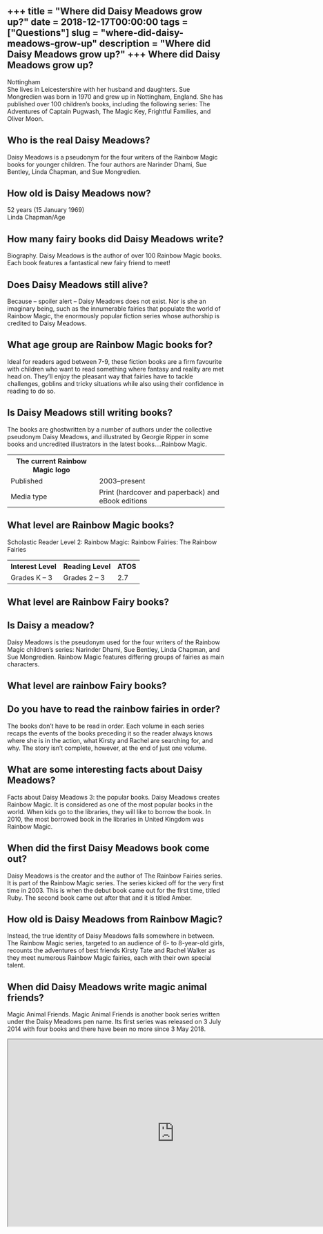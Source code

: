 +++
title = "Where did Daisy Meadows grow up?"
date = 2018-12-17T00:00:00
tags = ["Questions"]
slug = "where-did-daisy-meadows-grow-up"
description = "Where did Daisy Meadows grow up?"
+++
Where did Daisy Meadows grow up?
--------------------------------

Nottingham  
She lives in Leicestershire with her husband and daughters. Sue Mongredien was born in 1970 and grew up in Nottingham, England. She has published over 100 children’s books, including the following series: The Adventures of Captain Pugwash, The Magic Key, Frightful Families, and Oliver Moon.

Who is the real Daisy Meadows?
------------------------------

Daisy Meadows is a pseudonym for the four writers of the Rainbow Magic books for younger children. The four authors are Narinder Dhami, Sue Bentley, Linda Chapman, and Sue Mongredien.

How old is Daisy Meadows now?
-----------------------------

52 years (15 January 1969)  
Linda Chapman/Age

How many fairy books did Daisy Meadows write?
---------------------------------------------

Biography. Daisy Meadows is the author of over 100 Rainbow Magic books. Each book features a fantastical new fairy friend to meet!

Does Daisy Meadows still alive?
-------------------------------

Because – spoiler alert – Daisy Meadows does not exist. Nor is she an imaginary being, such as the innumerable fairies that populate the world of Rainbow Magic, the enormously popular fiction series whose authorship is credited to Daisy Meadows.

What age group are Rainbow Magic books for?
-------------------------------------------

Ideal for readers aged between 7-9, these fiction books are a firm favourite with children who want to read something where fantasy and reality are met head on. They’ll enjoy the pleasant way that fairies have to tackle challenges, goblins and tricky situations while also using their confidence in reading to do so.

Is Daisy Meadows still writing books?
-------------------------------------

The books are ghostwritten by a number of authors under the collective pseudonym Daisy Meadows, and illustrated by Georgie Ripper in some books and uncredited illustrators in the latest books….Rainbow Magic.

<table><tr><th>The current Rainbow Magic logo</th></tr><tr><td>Published</td><td>2003–present</td></tr><tr><td>Media type</td><td>Print (hardcover and paperback) and eBook editions</td></tr></table>

What level are Rainbow Magic books?
-----------------------------------

Scholastic Reader Level 2: Rainbow Magic: Rainbow Fairies: The Rainbow Fairies

<table><tr><th>Interest Level</th><th>Reading Level</th><th>ATOS</th></tr><tr><td>Grades K – 3</td><td>Grades 2 – 3</td><td>2.7</td></tr></table>

What level are Rainbow Fairy books?
-----------------------------------

Is Daisy a meadow?
------------------

Daisy Meadows is the pseudonym used for the four writers of the Rainbow Magic children’s series: Narinder Dhami, Sue Bentley, Linda Chapman, and Sue Mongredien. Rainbow Magic features differing groups of fairies as main characters.

What level are rainbow Fairy books?
-----------------------------------

Do you have to read the rainbow fairies in order?
-------------------------------------------------

The books don’t have to be read in order. Each volume in each series recaps the events of the books preceding it so the reader always knows where she is in the action, what Kirsty and Rachel are searching for, and why. The story isn’t complete, however, at the end of just one volume.

What are some interesting facts about Daisy Meadows?
----------------------------------------------------

Facts about Daisy Meadows 3: the popular books. Daisy Meadows creates Rainbow Magic. It is considered as one of the most popular books in the world. When kids go to the libraries, they will like to borrow the book. In 2010, the most borrowed book in the libraries in United Kingdom was Rainbow Magic.

When did the first Daisy Meadows book come out?
-----------------------------------------------

Daisy Meadows is the creator and the author of The Rainbow Fairies series. It is part of the Rainbow Magic series. The series kicked off for the very first time in 2003. This is when the debut book came out for the first time, titled Ruby. The second book came out after that and it is titled Amber.

How old is Daisy Meadows from Rainbow Magic?
--------------------------------------------

Instead, the true identity of Daisy Meadows falls somewhere in between. The Rainbow Magic series, targeted to an audience of 6- to 8-year-old girls, recounts the adventures of best friends Kirsty Tate and Rachel Walker as they meet numerous Rainbow Magic fairies, each with their own special talent.

When did Daisy Meadows write magic animal friends?
--------------------------------------------------

Magic Animal Friends. Magic Animal Friends is another book series written under the Daisy Meadows pen name. Its first series was released on 3 July 2014 with four books and there have been no more since 3 May 2018.

<iframe allow="accelerometer; autoplay; clipboard-write; encrypted-media; gyroscope; picture-in-picture" allowfullscreen="" class="__youtube_prefs__  epyt-is-override  no-lazyload" data-no-lazy="1" data-origheight="433" data-origwidth="770" data-skipgform_ajax_framebjll="" height="433" id="_ytid_55488" loading="lazy" src="https://www.youtube.com/embed/hYnkLnYBREg?enablejsapi=1&autoplay=0&cc_load_policy=0&cc_lang_pref=&iv_load_policy=1&loop=0&modestbranding=0&rel=1&fs=1&playsinline=0&autohide=2&theme=dark&color=red&controls=1&" title="YouTube player" width="770"></iframe>